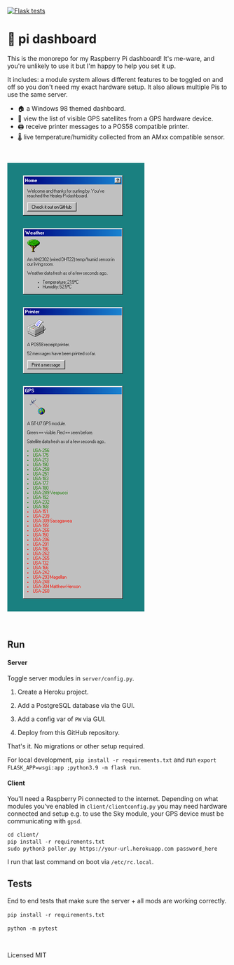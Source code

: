 [![Flask tests](https://github.com/healeycodes/pi/actions/workflows/python-app.yml/badge.svg)](https://github.com/healeycodes/pi/actions/workflows/python-app.yml)

# :pie: pi dashboard

This is the monorepo for my Raspberry Pi dashboard! It's me-ware, and you're unlikely to use it but I'm happy to help you set it up.

It includes: a module system allows different features to be toggled on and off so you don't need my exact hardware setup. It also allows multiple Pis to use the same server.

- :house: a Windows 98 themed dashboard.
- :satellite: view the list of visible GPS satellites from a GPS hardware device.
- :printer: receive printer messages to a POS58 compatible printer.
- :thermometer: live temperature/humidity collected from an AMxx compatible sensor.

<br>

![The dashboard home page with weather, printer, and sky modules enabled.](https://github.com/healeycodes/pi/blob/main/client/preview.png)

<br>

## Run

#### Server

Toggle server modules in `server/config.py`.

1. Create a Heroku project.

2. Add a PostgreSQL database via the GUI.

3. Add a config var of `PW` via GUI.

4. Deploy from this GitHub repository.

That's it. No migrations or other setup required.

For local development, `pip install -r requirements.txt` and run `export FLASK_APP=wsgi:app ;python3.9 -m flask run`.

#### Client

You'll need a Raspberry Pi connected to the internet. Depending on what modules you've enabled in `client/clientconfig.py` you may need hardware connected and setup e.g. to use the Sky module, your GPS device must be communicating with `gpsd`.

```
cd client/
pip install -r requirements.txt
sudo python3 poller.py https://your-url.herokuapp.com password_here 
```

I run that last command on boot via `/etc/rc.local`.

## Tests

End to end tests that make sure the server + all mods are working correctly.

`pip install -r requirements.txt`

`python -m pytest`


<br>

Licensed MIT
